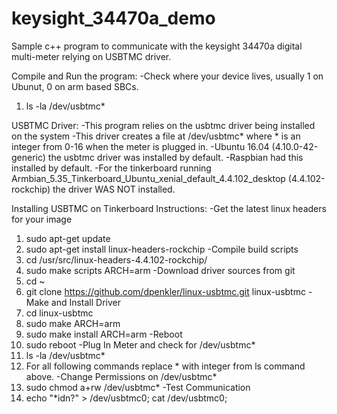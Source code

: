 # keysight_34470a_demo
Sample c++ program to communicate with the keysight 34470a digital multi-meter relying on USBTMC driver.

Compile and Run the program:
-Check where your device lives, usually 1 on Ubunut, 0 on arm based SBCs.
  1) ls -la /dev/usbtmc*

USBTMC Driver:
-This program relies on the usbtmc driver being installed on the system
-This driver creates a file at /dev/usbtmc* where * is an integer from 0-16 when the meter is plugged in.
-Ubuntu 16.04 (4.10.0-42-generic) the usbtmc driver was installed by default.
-Raspbian had this installed by default.
-For the tinkerboard running Armbian_5.35_Tinkerboard_Ubuntu_xenial_default_4.4.102_desktop (4.4.102-rockchip) 
  the driver WAS NOT installed.

Installing USBTMC on Tinkerboard Instructions:
-Get the latest linux headers for your image
  1) sudo apt-get update
  2) sudo apt-get install linux-headers-rockchip
-Compile build scripts
  1) cd /usr/src/linux-headers-4.4.102-rockchip/
  2) sudo make scripts ARCH=arm
-Download driver sources from git
  1) cd ~
  2) git clone https://github.com/dpenkler/linux-usbtmc.git linux-usbtmc
-Make and Install Driver
  1) cd linux-usbtmc
  2) sudo make ARCH=arm
  3) sudo make install ARCH=arm
-Reboot
  1) sudo reboot
-Plug In Meter and check for /dev/usbtmc*
  1) ls -la /dev/usbtmc*
  2) For all following commands replace * with integer from ls command above.
-Change Permissions on /dev/usbtmc*
  1) sudo chmod a+rw /dev/usbtmc*
-Test Communication
  1) echo "*idn?" > /dev/usbtmc0; cat /dev/usbtmc0;
